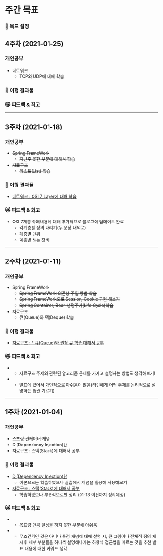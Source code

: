 # 주간 목표
### :running: 목표 설정

## **4주차** (2021-01-25)

### 개인공부
  * 네트워크
    * TCP와 UDP에 대해 학습

### :punch: 이행 결과물

### :crying_cat_face: 피드백 & 회고

------------------------------------------------------ 

## **3주차** (2021-01-18)

### 개인공부
  * ~~Spring FrameWork~~
    *  ~~지난주 못한 부분에 대해서 학습~~
  * ~~자료구조~~
    *  ~~리스트(List) 학습~~

### :punch: 이행 결과물
- [네트워크 : OSI 7 Layer에 대해 학습](https://jaehong2.github.io/pt-3)
### :crying_cat_face: 피드백 & 회고
- OSI 7계층 아래내용에 대해 추가적으로 블로그에 업데이트 완료
  * 각계층별 정의 내리기(두 문장 내외로)
  * 계층별 단위
  * 계층별 쓰는 장비
------------------------------------------------------ 
## **2주차** (2021-01-11)

### 개인공부
  * Spring FrameWork
    * ~~Spring FrameWork 의존성 주입 방법 학습~~
    * ~~Spring FrameWork으로 Session, Cookie 구현 해보기~~
    * ~~Spring Container, Bean 생명주기(Life Cycle)학습~~
  * 자료구조 
    * 큐(Queue)와 덱(Deque) 학습

### :punch: 이행 결과물
- [자료구조 : * 큐(Queue)와 원형 큐 학습 대해서 공부](https://jaehong2.github.io/pt-2)
### :crying_cat_face: 피드백 & 회고
- * 자료구조 주제와 관련된 알고리즘 문제를 가지고 설명하는 방법도 생각해보기!
- * 발표에 있어서 개인적으로 아쉬움이 많음(타인에게 어떤 주제를 논리적으로 설명하는 습관 기르기)

------------------------------------------------------ 
## **1주차** (2021-01-04)

### 개인공부
  * ~~스프링 컨테이너 개념~~
  * DI(Dependency Injection)란
  * 자료구조 : 스택(Stack)에 대해서 공부

### :punch: 이행 결과물
- [DI(Dependency Injection)란](https://jaehong2.github.io/pt-1/)
    - 이론으로는 학습하였으나 실습에서 개념을 활용해 사용해보기
- [자료구조 : 스택(Stack)에 대해서 공부](https://jaehong2.github.io/pt-1)
    - 학습하였으나 부분적으로만 정리 (01-13 이전까지 정리예정)    

### :crying_cat_face: 피드백 & 회고
- * 목표량 만큼 달성을 하지 못한 부분에 아쉬움 
- * 무조건적인 것은 아니나 특정 개념에 대해 설명 시, 
    큰 그림이나 전체적 정의 제시후 세부 부분들을 하나씩 설명해나가는 하향식 접근법을 따르는 것을 추천
    발표 내용에 대한 키워드 생각